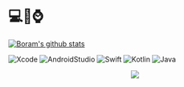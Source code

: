 # 💻📱⌚️

[![Boram's github stats](https://github-readme-stats-kiq4iov0u-bbiguduk.vercel.app/api?username=bbiguduk&theme=midnight-purple&show_icons=true)](https://github.com/anuraghazra/github-readme-stats)

![Xcode](https://img.shields.io/badge/Xcode-147EFB?style=flat&logo=Xcode&logoColor=white)
![AndroidStudio](https://img.shields.io/badge/AndroidStudio-3DDC84?style=flat&logo=AndroidStudio&logoColor=white)
![Swift](https://img.shields.io/badge/Swift-FA7343?style=flat&logo=Swift&logoColor=white)
![Kotlin](https://img.shields.io/badge/Kotlin-0095D5?style=flat&logo=Kotlin&logoColor=white)
![Java](https://img.shields.io/badge/Java-007396?style=flat&logo=Java&logoColor=white)


<div align=center>
  <a href="https://hits.seeyoufarm.com"><img src="https://hits.seeyoufarm.com/api/count/incr/badge.svg?url=https%3A%2F%2Fgithub.com%2Fbbiguduk&count_bg=%2379C83D&title_bg=%23555555&icon=&icon_color=%23E7E7E7&title=hits&edge_flat=false"/></a>
</div>

